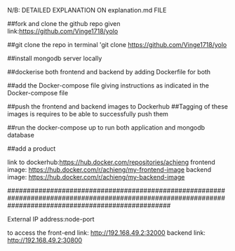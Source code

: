 N/B:
DETAILED EXPLANATION ON explanation.md FILE

##fork and clone the github repo given 
link:https://github.com/Vinge1718/yolo

##git clone the repo in terminal
'git clone https://github.com/Vinge1718/yolo

##install mongodb server locally 

##dockerise both frontend and backend by adding Dockerfile for both

##add the Docker-compose file giving instructions as indicated in the Docker-compose file

 
##push the frontend and backend images to Dockerhub
##Tagging of these images is requires to be able to successfully push them

##run the docker-compose up to run both application and mongodb database 

##add a product 

link to dockerhub:https://hub.docker.com/repositories/achieng
frontend image: https://hub.docker.com/r/achieng/my-frontend-image
backend image: https://hub.docker.com/r/achieng/my-backend-image

##########################################################################################################################################################

External IP address:node-port

to access the front-end link: http://192.168.49.2:32000
backend link: http://192.168.49.2:30800


